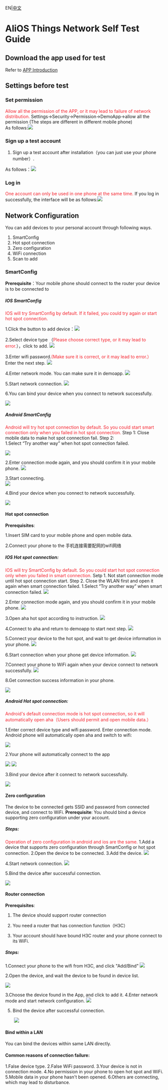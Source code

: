 EN|[中文](Manual-Network.zh)

# AliOS Things Network Self Test Guide

## Download the app used for test

Refer to [APP Introduction](https://living.aliyun.com/doc#muti-app.html)

## Settings before test

### Set permission

<span data-type="color" style="color:#F5222D;">Allow all the permission of the APP, or it may lead to failure of network distribution.</span>
Settings->Security->Permission->DemoApp->allow all the permission (The steps are different in different mobile phone)  
As follows:![](assets/awss_1.png)

### Sign up a test account 

1. Sign up a test account after installation（you can just use your phone number）.

As follows：![](assets/awss_2.png)

### Log in 

<span data-type="color" style="color:#F5222D;">One account can only be used in one phone at the same time.</span>
If you log in successfully, the interface will be as follows:![](assets/awss_3.png)

## Network Configuration

You can add devices to your personal account through following ways.

1. SmartConfig
2. Hot spot connection
3. Zero configuration
4. WiFi connection
5. Scan to add

### SmartConfig

**Prerequisite**：Your mobile phone should connect to the router your device is to be connected to 

##### IOS SmartConfig

<span data-type="color" style="color:#F5222D;">IOS will try SmartConfig by default. If it failed, you could try again or start hot spot connection.</span>

1.Click the button to add device：![](assets/awss_4.png)

2.Select device type （<span data-type="color" style="color:#F5222D;">Please choose correct type, or it may lead to error.</span>），click to add. 
![](assets/awss_5.png)

3.Enter wifi password.<span data-type="color" style="color:#F5222D;">(Make sure it is correct, or it may lead to error.）</span>  Enter the next step.
![](assets/awss_6.png)

4.Enter network mode. You can make sure it in demoapp. 
![](assets/awss_7.png)

5.Start network connection.
![](assets/awss_8.png)

6.You can bind your device when you connect to network successfully. 

![](assets/awss_9.png)

##### Android SmartConfig

<span data-type="color" style="color:#F5222D;">Android will try hot spot connection by default. So you could start smart connection only when you failed in hot spot connection. </span>
Step 1: Close mobile data to make hot spot connection fail. 
Step 2:  
 1.Select “Try another way” when hot spot connection failed.

![](assets/awss_10.png)

 2.Enter connection mode again, and you should confirm it in your mobile phone.
![](assets/awss_11.png)

 3.Start connecting.  
![](assets/awss_12.png)

 4.Bind your device when you connect to network successfully. 

![](assets/awss_13.png)

#### Hot spot connection

**Prerequisites**:

1.Insert SIM card to your mobile phone and open mobile data.   

 2.Connect your phone to the 手机连接需要配网的wifi网络 

##### IOS Hot spot connection:

<span data-type="color" style="color:#F5222D;">IOS will try SmartConfig by default. So you could start hot spot connection only when you failed in smart connection. </span>
Setp 1. Not start connection mode until hot spot connection start.
Step 2. Close the WLAN first and open it again when smart connection failed.
 1.Select “Try another way” when smart connection failed.
![](assets/awss_14.png)

 2.Enter connection mode again, and you should confirm it in your mobile phone.
![](assets/awss_15.png)

 3.Open aha hot spot according to instruction.
![](assets/awss_16.png)

 4.Connect to aha and return to demoapp to start next step.
![](assets/awss_17.png)

 5.Connect your device to the hot spot, and wait to get device information in your phone.
![](assets/awss_18.png)

 6.Start connection when your phone get device information.
![](assets/awss_19.png)

 7.Connect your phone to WiFi again when your device connect to network successfully.
![](assets/awss_20.png)

8.Get connection success information in your phone.

![](assets/awss_21.png)

##### Android Hot spot connection:

<span data-type="color" style="color:#F5222D;">Android's default connection mode is hot spot connection, so it will automatically open aha（Users should permit and open mobile data.）</span>

1.Enter correct device type and wifi password. Enter connection mode. Android phone will automatically open aha and switch to wifi:

![](assets/awss_22.png)

2.Your phone will automatically connect to the app

![](assets/awss_23.png)
![](assets/awss_24.png)

3.Bind your device after it connect to network successfully. 

![](assets/awss_23.png)

#### Zero configuration

The device to be connected gets SSID and password from connected device, and connect to WiFi. 
**Prerequisite**:
 You should bind a device supporting zero configuration under your account.

##### Steps:

<span data-type="color" style="color:#F5222D;">Operation of zero configuration in android and ios are the same.</span>
 1.Add a device that supports zero configuration through SmartConfig or hot spot connection.
 2.Open the device to be connected.
 3.Add the device.
![](assets/awss_16.png)

 4.Start network connection.
![](assets/awss_27.png)

 5.Bind the device after successful connection.

![](assets/awss_28.png)

#### Router connection 

**Prerequisites**:

1. The device should support router connection 


2. You need a router that has connection function（H3C）
3. Your account should have bound H3C router and your phone connect to its WiFi.

##### Steps:

 1.Connect your phone to the wifi from H3C, and click "Add/Bind"
![](assets/awss_29.png)

 2.Open the device, and wait the device to be found in device list.

![](assets/awss_30.png)

 3.Choose the device found in the App, and click to add it.
 4.Enter network mode and start network configuration.
![](assets/awss_31.png)

5. Bind the device after successful connection.

   ​                                          ![](assets/awss_32.png)

#### Bind within a LAN

You can bind the devices within same LAN directly. 

#### Common reasons of connection failure:

 1.False device type. 
 2.False WiFi password. 
 3.Your device is not in connection mode. 
 4.No permission in your phone to open hot spot and WiFi.
 5.Mobile data in your phone hasn't been opened.
 6.Others are connecting, which may lead to disturbance.